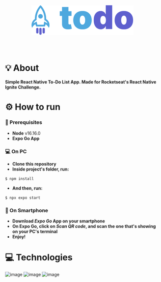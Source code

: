 <br /><br />
<h4 align="center">
<img src="./src/assets/logo.png" align="center"/>
</h4>
<br /><br />

# 💡 About

**Simple React Native To-Do List App. Made for Rocketseat's React Native Ignite Challenge.**

# ⚙️ How to run

### 📃 Prerequisites
 * **Node** v16.16.0
 * **Expo Go App**

### :computer: On PC
 * **Clone this repository**
 * **Inside project's folder, run:**
 ```bash
$ npm install
```
 * **And then, run:**
  ```bash
$ npx expo start
```

### :iphone: On Smartphone
 * **Download *Expo Go* App on your smartphone** </br>
 * **On Expo Go, click on *Scan QR code*, and scan the one that's showing on your PC's terminal** </br>
 * **Enjoy!**

</p>

 # 💻 Technologies

 ![image](https://img.shields.io/badge/TypeScript-007ACC?style=for-the-badge&logo=typescript&logoColor=white) ![image](https://img.shields.io/badge/React_Native-20232A?style=for-the-badge&logo=react&logoColor=61DAFB) ![image](https://img.shields.io/badge/Expo-FFFFFF?style=for-the-badge&logo=expo&logoColor=black)
